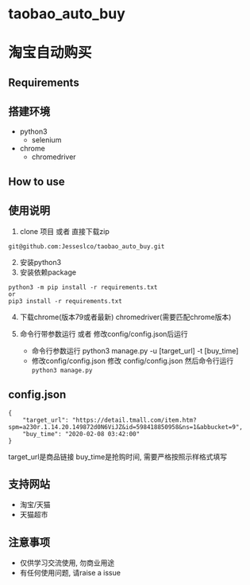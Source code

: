 # taobao_auto_buy
# 淘宝自动购买

## Requirements
## 搭建环境
* python3
  * selenium
* chrome
  * chromedriver
  
## How to use
## 使用说明
1. clone 项目 或者 直接下载zip
```
git@github.com:Jesseslco/taobao_auto_buy.git
```
2. 安装python3
3. 安装依赖package
```
python3 -m pip install -r requirements.txt
or
pip3 install -r requirements.txt
```
4. 下载chrome(版本79或者最新) chromedriver(需要匹配chrome版本)
   
5. 命令行带参数运行 或者 修改config/config.json后运行
   * 命令行参数运行
         python3 manage.py -u [target_url] -t [buy_time]
   * 修改config/config.json
         修改 config/config.json 然后命令行运行 `python3 manage.py`

## config.json
```
{
    "target_url": "https://detail.tmall.com/item.htm?spm=a230r.1.14.20.149872d0N6ViJZ&id=598418850958&ns=1&abbucket=9",
    "buy_time": "2020-02-08 03:42:00"
}
```
target_url是商品链接
buy_time是抢购时间, 需要严格按照示样格式填写

## 支持网站
* 淘宝/天猫
* 天猫超市


## 注意事项
* 仅供学习交流使用, 勿商业用途
* 有任何使用问题, 请raise a issue
